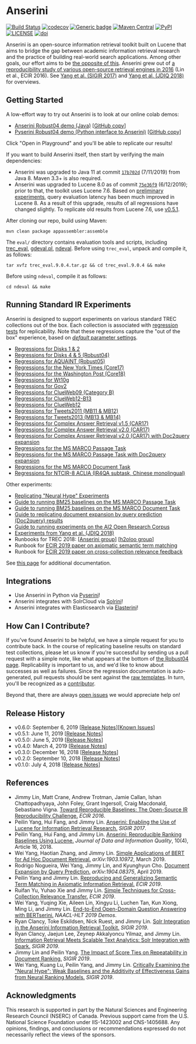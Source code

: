 Anserini
========
[![Build Status](https://travis-ci.org/castorini/anserini.svg?branch=master)](https://travis-ci.org/castorini/Anserini)
[![codecov](https://codecov.io/gh/castorini/anserini/branch/master/graph/badge.svg)](https://codecov.io/gh/castorini/anserini)
[![Generic badge](https://img.shields.io/badge/Lucene-v8.3.0-brightgreen.svg)](https://archive.apache.org/dist/lucene/java/8.3.0/)
[![Maven Central](https://img.shields.io/maven-central/v/io.anserini/anserini?color=brightgreen)](https://search.maven.org/search?q=a:anserini)
[![PyPI](https://img.shields.io/pypi/v/pyserini?color=brightgreen)](https://pypi.org/project/pyserini/)
[![LICENSE](https://img.shields.io/badge/license-Apache-blue.svg?style=flat)](https://www.apache.org/licenses/LICENSE-2.0)
[![doi](http://img.shields.io/badge/doi-10.1145%2F3239571-blue.svg?style=flat)](https://doi.org/10.1145/3239571)

Anserini is an open-source information retrieval toolkit built on Lucene that aims to bridge the gap between academic information retrieval research and the practice of building real-world search applications.
Among other goals, our effort aims to be [the opposite of this](http://phdcomics.com/comics/archive.php?comicid=1689).
Anserini grew out of [a reproducibility study of various open-source retrieval engines in 2016](https://cs.uwaterloo.ca/~jimmylin/publications/Lin_etal_ECIR2016.pdf) (Lin et al., ECIR 2016). 
See [Yang et al. (SIGIR 2017)](https://dl.acm.org/authorize?N47337) and [Yang et al. (JDIQ 2018)](https://dl.acm.org/citation.cfm?doid=3289400.3239571) for overviews.

## Getting Started

A low-effort way to try out Anserini is to look at our online colab demos:

+ [Anserini Robust04 demo (Java)](https://colab.research.google.com/drive/1s44ylhEkXDzqNgkJSyXDYetGIxO9TWZn) [[GitHub copy](https://github.com/castorini/anserini-notebooks/blob/master/anserini_robust04_demo.ipynb)]
+ [Pyserini Robust04 demo (Python interface to Anserini)](https://colab.research.google.com/drive/1wiDOnjsPMZzrleQF-GnE5W6VsF7biuXH) [[GitHub copy](https://github.com/castorini/anserini-notebooks/blob/master/pyserini_robust04_demo.ipynb)]

Click "Open in Playground" and you'll be able to replicate our results!

If you want to build Anserini itself, then start by verifying the main dependencies:

+ Anserini was upgraded to Java 11 at commit [`17b702d`](https://github.com/castorini/anserini/commit/17b702d9c3c0971e04eb8386ab83bf2fb2630714) (7/11/2019) from Java 8.
Maven 3.3+ is also required.
+ Anserini was upgraded to Lucene 8.0 as of commit [`75e36f9`](https://github.com/castorini/anserini/commit/75e36f97f7037d1ceb20fa9c91582eac5e974131) (6/12/2019); prior to that, the toolkit uses Lucene 7.6.
Based on [preliminary experiments](docs/lucene7-vs-lucene8.md), query evaluation latency has been much improved in Lucene 8.
As a result of this upgrade, results of all regressions have changed slightly.
To replicate old results from Lucene 7.6, use [v0.5.1](https://github.com/castorini/anserini/releases).

After cloning our repo, build using Maven:

```
mvn clean package appassembler:assemble
```

The `eval/` directory contains evaluation tools and scripts, including
[trec_eval](https://trec.nist.gov/trec_eval/trec_eval_latest.tar.gz),
[gdeval.pl](https://github.com/trec-web/trec-web-2014/tree/master/src/eval),
[ndeval](https://github.com/trec-web/trec-web-2014/tree/master/src/eval).
Before using `trec_eval`, unpack and compile it, as follows:

```
tar xvfz trec_eval.9.0.4.tar.gz && cd trec_eval.9.0.4 && make
```

Before using `ndeval`, compile it as follows:

```
cd ndeval && make
```

## Running Standard IR Experiments

Anserini is designed to support experiments on various standard TREC collections out of the box.
Each collection is associated with [regression tests](docs/regressions.md) for replicability.
Note that these regressions capture the "out of the box" experience, based on [_default_ parameter settings](https://github.com/castorini/Anserini/blob/master/src/main/java/io/anserini/search/SearchArgs.java).

+ [Regressions for Disks 1 &amp; 2](docs/regressions-disk12.md)
+ [Regressions for Disks 4 &amp; 5 (Robust04)](docs/regressions-robust04.md)
+ [Regressions for AQUAINT (Robust05)](docs/regressions-robust05.md)
+ [Regressions for the New York Times (Core17)](docs/regressions-core17.md)
+ [Regressions for the Washington Post (Core18)](docs/regressions-core18.md)
+ [Regressions for Wt10g](docs/regressions-wt10g.md)
+ [Regressions for Gov2](docs/regressions-gov2.md)
+ [Regressions for ClueWeb09 (Category B)](docs/regressions-cw09b.md)
+ [Regressions for ClueWeb12-B13](docs/regressions-cw12b13.md)
+ [Regressions for ClueWeb12](docs/regressions-cw12.md)
+ [Regressions for Tweets2011 (MB11 &amp; MB12)](docs/regressions-mb11.md)
+ [Regressions for Tweets2013 (MB13 &amp; MB14)](docs/regressions-mb13.md)
+ [Regressions for Complex Answer Retrieval v1.5 (CAR17)](docs/regressions-car17v1.5.md)
+ [Regressions for Complex Answer Retrieval v2.0 (CAR17)](docs/regressions-car17v2.0.md)
+ [Regressions for Complex Answer Retrieval v2.0 (CAR17) with Doc2query expansion](docs/regressions-car17v2.0-doc2query.md)
+ [Regressions for the MS MARCO Passage Task](docs/regressions-msmarco-passage.md)
+ [Regressions for the MS MARCO Passage Task with Doc2query expansion](docs/regressions-msmarco-passage-doc2query.md)
+ [Regressions for the MS MARCO Document Task](docs/regressions-msmarco-doc.md)
+ [Regressions for NTCIR-8 ACLIA (IR4QA subtask, Chinese monolingual)](docs/regressions-ntcir8-zh.md)

Other experiments:

+ [Replicating "Neural Hype" Experiments](docs/experiments-forum2018.md)
+ [Guide to running BM25 baselines on the MS MARCO Passage Task](docs/experiments-msmarco-passage.md)
+ [Guide to running BM25 baselines on the MS MARCO Document Task](docs/experiments-msmarco-doc.md)
+ [Guide to replicating document expansion by query prediction (Doc2query) results](docs/experiments-doc2query.md)
+ [Guide to running experiments on the AI2 Open Research Corpus](docs/experiments-openresearch.md)
+ [Experiments from Yang et al. (JDIQ 2018)](docs/experiments-jdiq2018.md)
+ Runbooks for TREC 2018: [[Anserini group](docs/runbook-trec2018-anserini.md)] [[h2oloo group](docs/runbook-trec2018-h2oloo.md)]
+ Runbook for [ECIR 2019 paper on axiomatic semantic term matching](docs/runbook-ecir2019-axiomatic.md)
+ Runbook for [ECIR 2019 paper on cross-collection relevance feedback](docs/runbook-ecir2019-ccrf.md)

See [this page](docs/additional.md) for additional documentation.

## Integrations

+ Use Anserini in Python via [Pyserini](https://github.com/castorini/pyserini)!
+ Anserini integrates with SolrCloud via [Solrini](docs/solrini.md)!
+ Anserini integrates with Elasticsearch via [Elasterini](docs/elastirini.md)!

## How Can I Contribute?

If you've found Anserini to be helpful, we have a simple request for you to contribute back.
In the course of replicating baseline results on standard test collections, please let us know if you're successful by sending us a pull request with a simple note, like what appears at the bottom of [the Robust04 page](docs/regressions-robust04.md).
Replicability is important to us, and we'd like to know about successes as well as failures.
Since the regression documentation is auto-generated, pull requests should be sent against the [raw templates](https://github.com/castorini/anserini/tree/master/src/main/resources/docgen/templates).
In turn, you'll be recognized as a [contributor](https://github.com/castorini/anserini/graphs/contributors).

Beyond that, there are always [open issues](https://github.com/castorini/anserini/issues) we would appreciate help on!

## Release History

+ v0.6.0: September 6, 2019 [[Release Notes](docs/release-notes/release-notes-v0.6.0.md)][[Known Issues](docs/known-issues/known-issues-v0.6.0.md)]
+ v0.5.1: June 11, 2019 [[Release Notes](docs/release-notes/release-notes-v0.5.1.md)]
+ v0.5.0: June 5, 2019 [[Release Notes](docs/release-notes/release-notes-v0.5.0.md)]
+ v0.4.0: March 4, 2019 [[Release Notes](docs/release-notes/release-notes-v0.4.0.md)]
+ v0.3.0: December 16, 2018 [[Release Notes](docs/release-notes/release-notes-v0.3.0.md)]
+ v0.2.0: September 10, 2018 [[Release Notes](docs/release-notes/release-notes-v0.2.0.md)]
+ v0.1.0: July 4, 2018 [[Release Notes](docs/release-notes/release-notes-v0.1.0.md)]

## References

+ Jimmy Lin, Matt Crane, Andrew Trotman, Jamie Callan, Ishan Chattopadhyaya, John Foley, Grant Ingersoll, Craig Macdonald, Sebastiano Vigna. [Toward Reproducible Baselines: The Open-Source IR Reproducibility Challenge.](https://cs.uwaterloo.ca/~jimmylin/publications/Lin_etal_ECIR2016.pdf) _ECIR 2016_.
+ Peilin Yang, Hui Fang, and Jimmy Lin. [Anserini: Enabling the Use of Lucene for Information Retrieval Research.](https://dl.acm.org/authorize?N47337) _SIGIR 2017_.
+ Peilin Yang, Hui Fang, and Jimmy Lin. [Anserini: Reproducible Ranking Baselines Using Lucene.](https://dl.acm.org/citation.cfm?doid=3289400.3239571) _Journal of Data and Information Quality_, 10(4), Article 16, 2018.
+ Wei Yang, Haotian Zhang, and Jimmy Lin. [Simple Applications of BERT for Ad Hoc Document Retrieval.](https://arxiv.org/abs/1903.10972) _arXiv:1903.10972_, March 2019.
+ Rodrigo Nogueira, Wei Yang, Jimmy Lin, and Kyunghyun Cho. [Document Expansion by Query Prediction.](https://arxiv.org/abs/1904.08375) _arXiv:1904.08375_, April 2019.
+ Peilin Yang and Jimmy Lin. [Reproducing and Generalizing Semantic Term Matching in Axiomatic Information Retrieval.](https://cs.uwaterloo.ca/~jimmylin/publications/Yang_Lin_ECIR2019.pdf) _ECIR 2019_.
+ Ruifan Yu, Yuhao Xie and Jimmy Lin. [Simple Techniques for Cross-Collection Relevance Transfer.](https://cs.uwaterloo.ca/~jimmylin/publications/Yu_etal_ECIR2019.pdf) _ECIR 2019_.
+ Wei Yang, Yuqing Xie, Aileen Lin, Xingyu Li, Luchen Tan, Kun Xiong, Ming Li, and Jimmy Lin. [End-to-End Open-Domain Question Answering with BERTserini.](https://aclweb.org/anthology/papers/N/N19/N19-4013/) _NAACL-HLT 2019 Demos_.
+ Ryan Clancy, Toke Eskildsen, Nick Ruest, and Jimmy Lin. [Solr Integration in the Anserini Information Retrieval Toolkit.](https://cs.uwaterloo.ca/~jimmylin/publications/Clancy_etal_SIGIR2019a.pdf) _SIGIR 2019_.
+ Ryan Clancy, Jaejun Lee, Zeynep Akkalyoncu Yilmaz, and Jimmy Lin. [Information Retrieval Meets Scalable Text Analytics: Solr Integration with Spark.](https://cs.uwaterloo.ca/~jimmylin/publications/Clancy_etal_SIGIR2019b.pdf) _SIGIR 2019_.
+ Jimmy Lin and Peilin Yang. [The Impact of Score Ties on Repeatability in Document Ranking.](https://cs.uwaterloo.ca/~jimmylin/publications/Lin_Yang_SIGIR2019.pdf) _SIGIR 2019_.
+ Wei Yang, Kuang Lu, Peilin Yang, and Jimmy Lin. [Critically Examining the "Neural Hype": Weak Baselines and the Additivity of Effectiveness Gains from Neural Ranking Models.](https://cs.uwaterloo.ca/~jimmylin/publications/Lin_Yang_SIGIR2019.pdf) _SIGIR 2019_.

## Acknowledgments

This research is supported in part by the Natural Sciences and Engineering Research Council (NSERC) of Canada.
Previous support came from the U.S. National Science Foundation under IIS-1423002 and CNS-1405688.
Any opinions, findings, and conclusions or recommendations expressed do not necessarily reflect the views of the sponsors.
